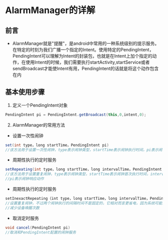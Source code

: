 # AlarmManager的详解

## 前言
* AlarmManager就是"提醒"，是android中常用的一种系统级别的提示服务。在特定的时刻为我们广播一个指定的Intent。使用特定的PendingIntent，PendingIntent可以理解为Intent的封装包，也就是在Intent上加个指定的动作，在使用Intent的时候，我们需要执行startActivity,startService或者sendBroadcast才能使Intent有用，PendingIntent的话就是将这个动作包含在内

## 基本使用步骤
1. 定义一个PendingIntent对象
```java
PendingIntent pi = PendingIntent.getBroadcast(this,0,intent,0);
```
2. AlarmManager的常用方法
* 设置一次性闹钟
```java
set(int type，long startTime，PendingIntent pi)
//该方法用于设置一次性闹钟，type表示闹钟类型，startTime表示闹钟执行时间，pi表示闹钟响应动作
```
* 周期性执行的定时服务
```java
setRepeating(int type，long startTime，long intervalTime，PendingIntent pi)
//该方法用于设置重复闹钟，type表示闹钟类型，startTime表示闹钟首次执行时间，intervalTime表示闹钟两次执行的间隔时间，
//pi表示闹钟响应动作
```
* 周期性执行的定时服务
```java
setInexactRepeating（int type，long startTime，long intervalTime，PendingIntent pi
//设置重复闹钟，不过两个闹钟执行的间隔时间不是固定的，它相对而言更省电，因为系统可能会将几个差不多的闹钟合并为一个执行，
//减少设备唤醒次数
```
* 取消定时服务
```java
void cancel(PendingIntent pi)
//取消和PendingIntent配置的闹钟服务
```

